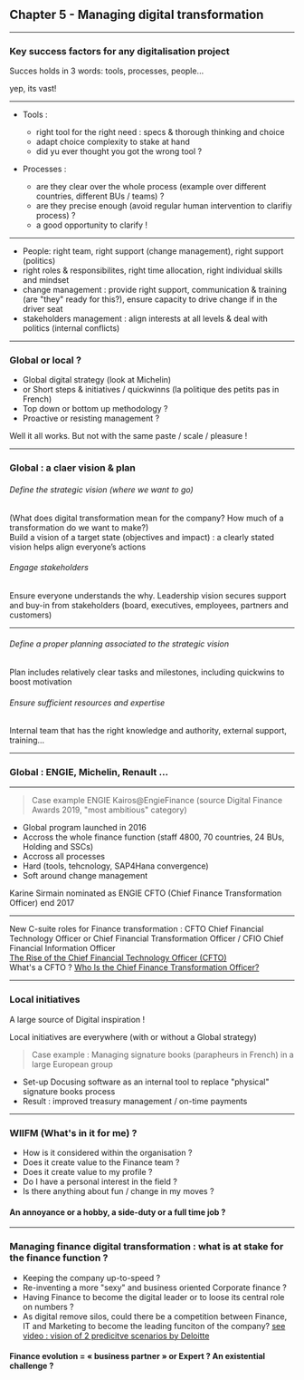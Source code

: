 ## Chapter 5 - Managing digital transformation

----

### Key success factors for any digitalisation project

Succes holds in 3 words: tools, processes, people…   

yep, its vast!

----

- Tools : 
  - right tool for the right need : specs & thorough thinking and choice
  - adapt choice complexity to stake at hand
  - did yu ever thought you got the wrong tool ?
  
- Processes : 
  - are they clear over the whole process (example over different countries, different BUs / teams) ?
  - are they precise enough (avoid regular human intervention to clarifiy process) ? 
  - a good opportunity to clarify !

----

- People: right team, right support (change management), right support (politics)
 - right roles & responsibilites, right time allocation, right individual skills and mindset
 - change management : provide right support, communication & training (are "they" ready for this?), ensure capacity to drive change if in the driver seat
 - stakeholders management : align interests at all levels & deal with politics (internal conflicts) 

----

### Global or local ?  

- Global digital strategy (look at Michelin) 
- or Short steps & initiatives / quickwinns (la politique des petits pas in French) 
- Top down or bottom up methodology ?
- Proactive or resisting management ?

Well it all works. But not with the same paste / scale / pleasure !

----

### Global : a claer vision & plan

###### Define the strategic vision (where we want to go) 
(What does digital transformation mean for the company? How much of a transformation do we want to make?)   
Build a vision of a target state (objectives and impact) : a clearly stated vision helps align everyone’s actions

###### Engage stakeholders    
Ensure everyone understands the why. Leadership vision secures support and buy-in from stakeholders (board, executives, employees, partners and customers)

----

###### Define a proper planning associated to the strategic vision    
Plan includes relatively clear tasks and milestones, including quickwins to boost motivation 

###### Ensure sufficient resources and expertise    
Internal team that has the right knowledge and authority, external support, training…

----

### Global : ENGIE, Michelin, Renault ...

----

> Case example ENGIE Kairos@EngieFinance (source Digital Finance Awards 2019, "most ambitious" category)    

- Global program launched in 2016
- Accross the whole finance function (staff 4800, 70 countries, 24 BUs, Holding and SSCs)
- Accross all processes
- Hard (tools, tehcnology, SAP4Hana convergence)
- Soft around change management

Karine Sirmain nominated as ENGIE CFTO (Chief Finance Transformation Officer) end 2017

----

New C-suite roles for Finance transformation : CFTO Chief Financial Technology Officer or Chief Financial Transformation Officer / CFIO Chief Financial Information Officer    
[The Rise of the Chief Financial Technology Officer (CFTO) ](http://www.kforceblog.com/uploads/docs/Spotlight_February.pdf)    
What's a CFTO ? [Who Is the Chief Finance Transformation Officer?](https://www.americanexpress.com/en-au/business/trends-and-insights/articles/who-is-the-chief-finance-transformation-officer/)

----

### Local initiatives

A large source of Digital inspiration !

Local initiatives are everywhere (with or without a Global strategy) 

> Case example : Managing signature books (parapheurs in French) in a large European group     

- Set-up Docusing software as an internal tool to replace "physical" signature books process   
- Result : improved treasury management / on-time payments

----

### WIIFM (What's in it for me) ? 
- How is it considered within the organisation ?
- Does it create value to the Finance team ?
- Does it create value to my profile ?
- Do I have a personal interest in the field ? 
- Is there anything about fun / change in my moves ?
#### An annoyance or a hobby, a side-duty or a full time job ?

----

### Managing finance digital transformation : what is at stake for the finance function ? 

- Keeping the company up-to-speed ?
- Re-inventing a more "sexy" and business oriented Corporate finance ? 
- Having Finance to become the digital leader or to loose its central role on numbers ? 
- As digital remove silos, could there be a competition between Finance, IT and Marketing to become the leading funciton of the company? [see video : vision of 2 predicitve scenarios by Deloitte](https://www.youtube.com/watch?v=hU2zyRKKZ5g)
#### Finance evolution = « business partner » or Expert ? An existential challenge ?  
